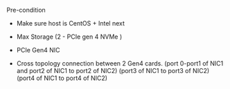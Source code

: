 Pre-condition

 - Make sure host is CentOS + Intel next

- Max Storage (2 - PCIe gen 4 NVMe )

 - PCIe Gen4 NIC

 - Cross topology connection between 2 Gen4 cards.
(port 0-port1 of NIC1 and port2  of NIC1 to port2 of NIC2)
(port3 of NIC1 to port3 of NIC2) 
(port4 of NIC1 to port4 of NIC2)

